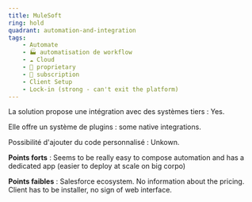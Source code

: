 ```yaml
---
title: MuleSoft
ring: hold
quadrant: automation-and-integration
tags:
    - Automate
    - 🏭 automatisation de workflow
    - ☁️ Cloud
    - 🔐 proprietary
    - 🔁 subscription
    - Client Setup
    - Lock-in (strong - can't exit the platform)
---
```


La solution propose une intégration avec des systèmes tiers : Yes.

Elle offre un système de plugins : some native integrations.

Possibilité d'ajouter du code personnalisé : Unkown.

**Points forts** : Seems to be really easy to compose automation and has a dedicated app (easier to deploy at scale on big corpo)

**Points faibles** : Salesforce ecosystem. No information about the pricing. Client has to be installer, no sign of web interface.
